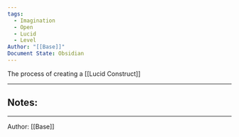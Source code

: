 ```yaml
---
tags:
  - Imagination
  - Open
  - Lucid
  - Level
Author: "[[Base]]"
Document State: Obsidian
---
```

The process of creating a [[Lucid Construct]]
- - -
## Notes:

- - -
Author: [[Base]]